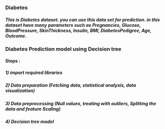 ### Diabetes
##### This is Diabetes dataset. you can use this data set for prediction. in this dataset have many parameters such as Pregnancies, Glucose, BloodPressure, SkinThickness, Insulin, BMI, DiabetesPedigree, Age, Outcome.

### Diabetes Prediction model using Decision tree

#### Steps : 
##### 1) import required libraries
##### 2) Data preparation (Fetching data, statistical analysis, data visualization)
##### 3) Data preprocessing (Null values, treating with outliers, Splitting the data and feature Scaling)
##### 4) Decision tree model
